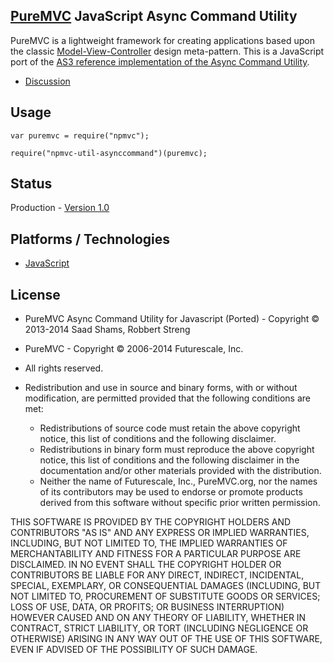 ## [PureMVC](http://puremvc.github.com/) JavaScript Async Command Utility
PureMVC is a lightweight framework for creating applications based upon the classic [Model-View-Controller](http://en.wikipedia.org/wiki/Model-view-controller) design meta-pattern. This is a JavaScript port of the [AS3 reference implementation of the Async Command Utility](https://github.com/PureMVC/puremvc-as3-util-asynccommand/wiki).

* [Discussion](http://forums.puremvc.org/index.php?topic=831.0)

## Usage
`var puremvc = require("npmvc");`

`require("npmvc-util-asynccommand")(puremvc);`

## Status
Production - [Version 1.0](https://github.com/sshams/puremvc-js-util-asynccommand/blob/master/VERSION)

## Platforms / Technologies
* [JavaScript](http://en.wikipedia.org/wiki/JavaScript)

## License
* PureMVC Async Command Utility for Javascript (Ported) - Copyright © 2013-2014 Saad Shams, Robbert Streng
* PureMVC - Copyright © 2006-2014 Futurescale, Inc.
* All rights reserved.

* Redistribution and use in source and binary forms, with or without modification, are permitted provided that the following conditions are met:

  * Redistributions of source code must retain the above copyright notice, this list of conditions and the following disclaimer.
  * Redistributions in binary form must reproduce the above copyright notice, this list of conditions and the following disclaimer in the documentation and/or other materials provided with the distribution.
  * Neither the name of Futurescale, Inc., PureMVC.org, nor the names of its contributors may be used to endorse or promote products derived from this software without specific prior written permission.

THIS SOFTWARE IS PROVIDED BY THE COPYRIGHT HOLDERS AND CONTRIBUTORS "AS IS" AND ANY EXPRESS OR IMPLIED WARRANTIES, INCLUDING, BUT NOT LIMITED TO, THE IMPLIED WARRANTIES OF MERCHANTABILITY AND FITNESS FOR A PARTICULAR PURPOSE ARE DISCLAIMED. IN NO EVENT SHALL THE COPYRIGHT HOLDER OR CONTRIBUTORS BE LIABLE FOR ANY DIRECT, INDIRECT, INCIDENTAL, SPECIAL, EXEMPLARY, OR CONSEQUENTIAL DAMAGES (INCLUDING, BUT NOT LIMITED TO, PROCUREMENT OF SUBSTITUTE GOODS OR SERVICES; LOSS OF USE, DATA, OR PROFITS; OR BUSINESS INTERRUPTION) HOWEVER CAUSED AND ON ANY THEORY OF LIABILITY, WHETHER IN CONTRACT, STRICT LIABILITY, OR TORT (INCLUDING NEGLIGENCE OR OTHERWISE) ARISING IN ANY WAY OUT OF THE USE OF THIS SOFTWARE, EVEN IF ADVISED OF THE POSSIBILITY OF SUCH DAMAGE.
